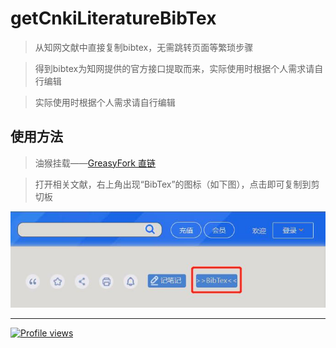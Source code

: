 <!--
 * @Author: BNDou
 * @Date: 2022-10-28 00:21:23
 * @LastEditTime: 2024-05-15 05:34:33
 * @FilePath: \getCnkiLiteratureBibTex\README.md
 * @Description:
-->

# getCnkiLiteratureBibTex

> 从知网文献中直接复制bibtex，无需跳转页面等繁琐步骤

> 得到bibtex为知网提供的官方接口提取而来，实际使用时根据个人需求请自行编辑

> 实际使用时根据个人需求请自行编辑

## 使用方法

> 油猴挂载——[GreasyFork 直链](https://greasyfork.org/zh-CN/scripts/444428-知网-文献-bibtex提取 "前往安装")

> 打开相关文献，右上角出现“BibTex”的图标（如下图），点击即可复制到剪切板

![BibTex图标](/img/BibTex.jpg "“BibTex”图标")

---

[![Profile views](https://komarev.com/ghpvc/?username=BNDou&label=Profile+views "GitHub_BNDou")](https://github.com/BNDou)
